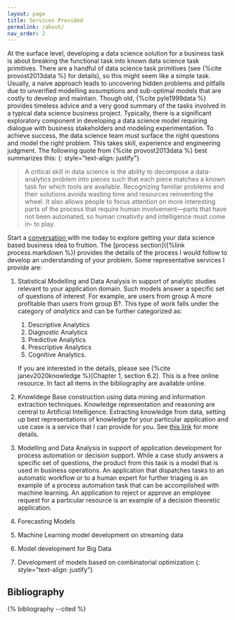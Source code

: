 ```yaml
---
layout: page
title: Services Provided
permalink: /about/
nav_order: 2
---
```

At the surface level, developing a data science solution for a business task is about breaking the functional task into known data science task primitives. There are a handful of data science task primitives (see {%cite provost2013data %} for details), so this might seem like a simple task. Usually, a naive approach leads to uncovering hidden problems and pitfalls due to unverified modelling assumptions and sub-optimal models that are costly to develop and maintain. Though old, {%cite pyle1999data %} provides timeless advice and a very good summary of the tasks involved in a typical data science business project. Typically, there is a significant exploratory component in developing a data science model requiring dialogue with business stakeholders and modeling experimentation. To achieve success, the data science team must surface the right questions and model the right problem. This takes skill, experience and engineering judgment. The following quote from {%cite provost2013data %} best summarizes this:
{: style="text-align: justify"}

> A critical skill in data science is the ability to decompose a data- analytics problem into pieces such that each piece matches a known task for which tools are available. Recognizing familiar problems and their solutions avoids wasting time and resources reinventing the wheel. It also allows people to focus attention on more interesting parts of the process that require human involvement—parts that have not been automated, so human creativity and intelligence must come in‐ to play.

Start a <a href="https://calendly.com/rajiv-sambasivan/30min"> conversation </a> with me today to explore getting your data science based business idea to fruition. The [process section]({%link process.markdown %}) provides the details of the process I would follow to develop an understanding of your problem. Some representative services I provide are:

1. Statistical Modelling and Data Analysis in support of analytic studies relevant to your application domain. Such models answer a specific set of questions of interest. For example, are users from group A more profitable than users from group B?. This type of work falls under the category of _analytics_ and can be further categorized as:
   1. Descriptive Analytics
   2. Diagnostic Analytics
   3. Predictive Analytics
   4. Prescriptive Analytics
   5. Cognitive Analytics.
   
   If you are interested in the details, please see {%cite janev2020knowledge %}[Chapter 1, section 6.2]. This is a free online resource. In fact all items in the bibliography are available online.
2. Knowldege Base construction using data mining and information extraction techniques. Knowledge representation and reasoning are central to Artificial Intelligence. Extracting knowledge from data, setting up best representations of knowledge for your particular application and use case is a service that I can provide for you. See [this link](https://github.com/rajivsam/KMDS) for more details.
3. Modelling and Data Analysis in support of application development for process automation or decision support. While a case study answers a specific set of questions, the product from this task is a model that is used in business operations. An application that dispatches tasks to an automatic workflow or to a human expert for further triaging is an example of a process automation task that can be accomplished with machine learning. An application to reject or approve an employee request for a particular resource is an example of a decision theoretic application.
4. Forecasting Models
5. Machine Learning model development on streaming data
6. Model development for Big Data 
7. Development of models based on combinatorial optimization
{: style="text-align: justify"}

## Bibliography
{% bibliography --cited %}

